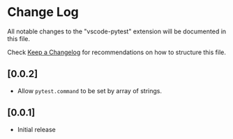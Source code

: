 # Change Log

All notable changes to the "vscode-pytest" extension will be documented in this file.

Check [Keep a Changelog](http://keepachangelog.com/) for recommendations on how to structure this file.

## [0.0.2]

- Allow `pytest.command` to be set by array of strings.

## [0.0.1]

- Initial release
